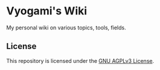 # Vyogami's Wiki

My personal wiki on various topics, tools, fields.

## License

This repository is licensed under the [GNU AGPLv3 License](LICENSE).
